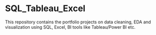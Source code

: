 # SQL_Tableau_Excel
This repository contains the portfolio projects on data cleaning, EDA and visualization using SQL, Excel, BI tools like Tableau/Power BI etc.
